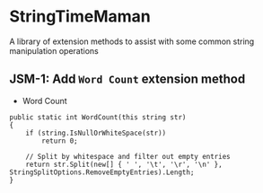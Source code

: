 # StringTimeMaman
A library of extension methods to assist with some common string manipulation operations

## JSM-1: Add `Word Count` extension method
- Word Count
```
public static int WordCount(this string str)
{
    if (string.IsNullOrWhiteSpace(str))
        return 0;

    // Split by whitespace and filter out empty entries  
    return str.Split(new[] { ' ', '\t', '\r', '\n' }, StringSplitOptions.RemoveEmptyEntries).Length;
}
```
